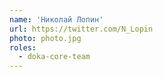 ```yaml
---
name: 'Николай Лопин'
url: https://twitter.com/N_Lopin
photo: photo.jpg
roles:
  - doka-core-team
---
```

